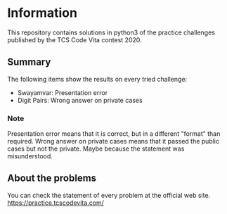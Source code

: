 # Information
This repository contains solutions in python3 of the practice challenges published by the TCS Code Vita contest 2020.
## Summary
The following items show the results on every tried challenge:

* Swayamvar: Presentation error
* Digit Pairs: Wrong answer on private cases

### Note
Presentation error means that it is correct, but in a different "format" than required.
Wrong answer on private cases means that it passed the public cases but not the private. Maybe because the statement was misunderstood.

## About the problems
You can check the statement of every problem at the official web site.
https://practice.tcscodevita.com/
